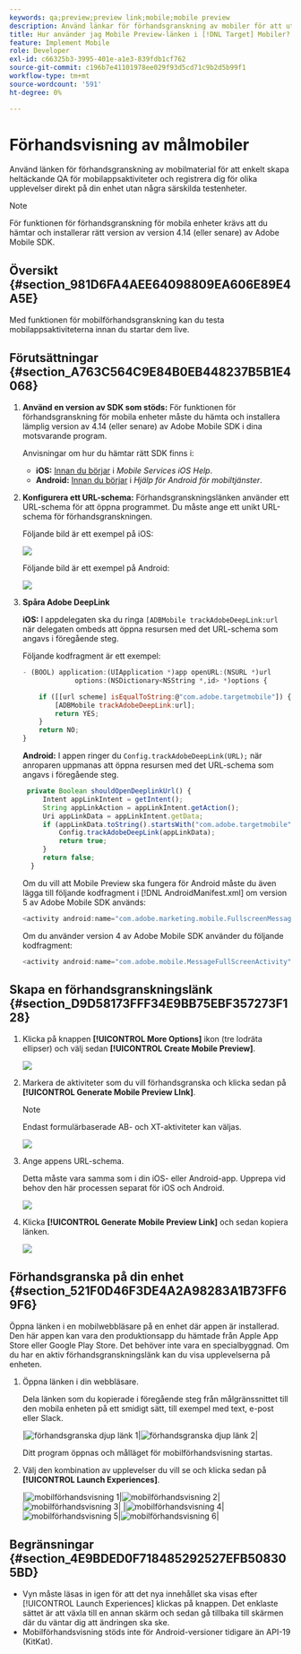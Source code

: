 ```yaml
---
keywords: qa;preview;preview link;mobile;mobile preview
description: Använd länkar för förhandsgranskning av mobiler för att utföra QA-åtgärder från början till slut för mobilappsaktiviteter. Ni kan registrera er för olika upplevelser utan särskilda testenheter.
title: Hur använder jag Mobile Preview-länken i [!DNL Target] Mobiler?
feature: Implement Mobile
role: Developer
exl-id: c66325b3-3995-401e-a1e3-839fdb1cf762
source-git-commit: c196b7e41101978ee029f93d5cd71c9b2d5b99f1
workflow-type: tm+mt
source-wordcount: '591'
ht-degree: 0%

---
```


# Förhandsvisning av målmobiler

Använd länken för förhandsgranskning av mobilmaterial för att enkelt skapa heltäckande QA för mobilappsaktiviteter och registrera dig för olika upplevelser direkt på din enhet utan några särskilda testenheter.

>[!NOTE]
>
>För funktionen för förhandsgranskning för mobila enheter krävs att du hämtar och installerar rätt version av version 4.14 (eller senare) av Adobe Mobile SDK.

## Översikt {#section_981D6FA4AEE64098809EA606E89E4A5E}

Med funktionen för mobilförhandsgranskning kan du testa mobilappsaktiviteterna innan du startar dem live.

## Förutsättningar {#section_A763C564C9E84B0EB448237B5B1E4068}

1. **Använd en version av SDK som stöds:** För funktionen för förhandsgranskning för mobila enheter måste du hämta och installera lämplig version av 4.14 (eller senare) av Adobe Mobile SDK i dina motsvarande program.

   Anvisningar om hur du hämtar rätt SDK finns i:

   * **iOS:** [Innan du börjar](https://experienceleague.adobe.com/docs/mobile-services/ios/getting-started-ios/requirements.html) i *Mobile Services iOS Help*.
   * **Android:** [Innan du börjar](https://experienceleague.adobe.com/docs/mobile-services/android/getting-started-android/requirements.html) i *Hjälp för Android för mobiltjänster*.

1. **Konfigurera ett URL-schema:** Förhandsgranskningslänken använder ett URL-schema för att öppna programmet. Du måste ange ett unikt URL-schema för förhandsgranskningen.

   Följande bild är ett exempel på iOS:

   ![](assets/mobile-preview-url-scheme-ios.png)

   Följande bild är ett exempel på Android:

   ![](assets/Android_Deeplink.png)

1. **Spåra Adobe DeepLink**

   **iOS:** I appdelegaten ska du ringa `[ADBMobile trackAdobeDeepLink:url` när delegaten ombeds att öppna resursen med det URL-schema som angavs i föregående steg.

   Följande kodfragment är ett exempel:

   ```javascript
   - (BOOL) application:(UIApplication *)app openURL:(NSURL *)url 
                options:(NSDictionary<NSString *,id> *)options { 
   
       if ([[url scheme] isEqualToString:@"com.adobe.targetmobile"]) { 
           [ADBMobile trackAdobeDeepLink:url]; 
           return YES; 
       } 
       return NO; 
   } 
   ```

   **Android:** I appen ringer du `Config.trackAdobeDeepLink(URL);` när anroparen uppmanas att öppna resursen med det URL-schema som angavs i föregående steg.

   ```javascript
    private Boolean shouldOpenDeeplinkUrl() { 
        Intent appLinkIntent = getIntent(); 
        String appLinkAction = appLinkIntent.getAction(); 
        Uri appLinkData = appLinkIntent.getData; 
        if (appLinkData.toString().startsWith("com.adobe.targetmobile")) { 
            Config.trackAdobeDeepLink(appLinkData); 
            return true; 
        } 
        return false; 
     }
   ```

   Om du vill att Mobile Preview ska fungera för Android måste du även lägga till följande kodfragment i [!DNL AndroidManifest.xml] om version 5 av Adobe Mobile SDK används:

   ```javascript
   <activity android:name="com.adobe.marketing.mobile.FullscreenMessageActivity" />
   ```

   Om du använder version 4 av Adobe Mobile SDK använder du följande kodfragment:

   ```javascript
   <activity android:name="com.adobe.mobile.MessageFullScreenActivity" />
   ```

## Skapa en förhandsgranskningslänk {#section_D9D58173FFF34E9BB75EBF357273F128}

1. Klicka på knappen **[!UICONTROL More Options]** ikon (tre lodräta ellipser) och välj sedan **[!UICONTROL Create Mobile Preview]**.

   ![](assets/mobile-preview-create.png)

1. Markera de aktiviteter som du vill förhandsgranska och klicka sedan på **[!UICONTROL Generate Mobile Preview LInk]**.

   >[!NOTE]
   >
   >Endast formulärbaserade AB- och XT-aktiviteter kan väljas.

   ![](assets/mobile-preview-select-activities.png)

1. Ange appens URL-schema.

   Detta måste vara samma som i din iOS- eller Android-app. Upprepa vid behov den här processen separat för iOS och Android.

   ![](assets/mobile-preview-enter-url-scheme.png)

1. Klicka **[!UICONTROL Generate Mobile Preview Link]** och sedan kopiera länken.

   ![](assets/mobile-preview-generate-and-copy.png)

## Förhandsgranska på din enhet {#section_521F0D46F3DE4A2A98283A1B73FF69F6}

Öppna länken i en mobilwebbläsare på en enhet där appen är installerad. Den här appen kan vara den produktionsapp du hämtade från Apple App Store eller Google Play Store. Det behöver inte vara en specialbyggnad. Om du har en aktiv förhandsgranskningslänk kan du visa upplevelserna på enheten.

1. Öppna länken i din webbläsare.

   Dela länken som du kopierade i föregående steg från målgränssnittet till den mobila enheten på ett smidigt sätt, till exempel med text, e-post eller Slack.

   |![förhandsgranska djup länk 1](/help/main/c-target-mobile-app/assets/mobile-preview-open-deeplink.png)|![förhandsgranska djup länk 2](/help/main/c-target-mobile-app/assets/mobile-preview-open-app.png)|

   Ditt program öppnas och målläget för mobilförhandsvisning startas.

1. Välj den kombination av upplevelser du vill se och klicka sedan på **[!UICONTROL Launch Experiences]**.

   |![mobilförhandsvisning 1](/help/main/c-target-mobile-app/assets/mobile-preview-experience-selection-1.png)|![mobilförhandsvisning 2](/help/main/c-target-mobile-app/assets/mobile-preview-experience-result-1-france.png)|![mobilförhandsvisning 3](/help/main/c-target-mobile-app/assets/mobile-preview-experience-result-1-shipfree.png)| |![mobilförhandsvisning 4](/help/main/c-target-mobile-app/assets/mobile-preview-experience-selection-2.png)|![mobilförhandsvisning 5](/help/main/c-target-mobile-app/assets/mobile-preview-experience-result-2-aus.png)|![mobilförhandsvisning 6](/help/main/c-target-mobile-app/assets/mobile-preview-experience-result-2-10off.png)|

## Begränsningar {#section_4E9BDED0F718485292527EFB508305BD}

* Vyn måste läsas in igen för att det nya innehållet ska visas efter [!UICONTROL Launch Experiences] klickas på knappen. Det enklaste sättet är att växla till en annan skärm och sedan gå tillbaka till skärmen där du väntar dig att ändringen ska ske.
* Mobilförhandsvisning stöds inte för Android-versioner tidigare än API-19 (KitKat).
